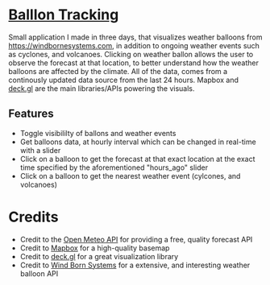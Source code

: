 # [Balllon Tracking]()
Small application I made in three days, that visualizes weather balloons from https://windbornesystems.com, in addition to ongoing weather events such as cyclones, and volcanoes. Clicking on weather 
ballon allows the user to observe the forecast at that location, to better understand how the weather balloons are affected by the climate. All of the data, comes from a continously updated data source 
from the last 24 hours. Mapbox and [deck.gl](deck.gl) are the main libraries/APIs powering the visuals. 

## Features
- Toggle visibililty of ballons and weather events
- Get balloons data, at hourly interval which can be changed in real-time with a slider
- Click on a balloon to get the forecast at that exact location at the exact time specified by the aforementioned "hours_ago" slider
- Click on a balloon to get the nearest weather event (cylcones, and volcanoes)

# Credits
- Credit to the [Open Meteo API](https://open-meteo.com) for providing a free, quality forecast API
- Credit to [Mapbox](https://www.mapbox.com/) for a high-quality basemap
- Credit to [deck.gl](deck.gl) for a great visualization library
- Credit to [Wind Born Systems](https://windbornesystems.com) for a extensive, and interesting weather balloon API
